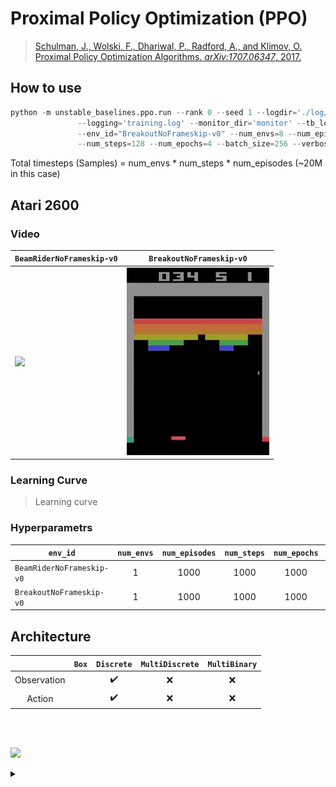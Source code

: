 # Proximal Policy Optimization (PPO)

> [Schulman, J., Wolski, F., Dhariwal, P., Radford, A., and Klimov, O. Proximal Policy Optimization Algorithms. *arXiv:1707.06347*, 2017.](https://arxiv.org/abs/1707.06347)


## How to use
```python
python -m unstable_baselines.ppo.run --rank 0 --seed 1 --logdir='./log/{env_id}/ppo/{rank}' \
               --logging='training.log' --monitor_dir='monitor' --tb_logdir='' --model_dir='model' \
               --env_id="BreakoutNoFrameskip-v0" --num_envs=8 --num_episodes=20000 \
               --num_steps=128 --num_epochs=4 --batch_size=256 --verbose=2
```

Total timesteps (Samples) = num_envs * num_steps * num_episodes (~20M in this case)


## Atari 2600

### Video

| `BeamRiderNoFrameskip-v0` | `BreakoutNoFrameskip-v0` |
|-|-|
|<img src="https://github.com/Ending2015a/unstable_baselines_assets/blob/master/images/ppo.BeamRiderNoFrameskip-v0.eval.gif" height=300px>|<img src="https://github.com/Ending2015a/unstable_baselines_assets/blob/master/images/ppo.BreakoutNoFrameskip-v0.eval.gif" height=300px>|



### Learning Curve

> Learning curve


### Hyperparametrs
| `env_id` | `num_envs` | `num_episodes` | `num_steps` | `num_epochs` | `batch_size` |
|-|:-:|:-:|:-:|:-:|:-:|
| `BeamRiderNoFrameskip-v0`| 1 | 1000 | 1000 | 1000 | 256 |
| `BreakoutNoFrameskip-v0` | 1 | 1000 | 1000 | 1000 | 256 |

## Architecture

|             | `Box` | `Discrete`         | `MultiDiscrete` | `MultiBinary` |
|:-----------:|:-----:|:------------------:|:---------------:|:-------------:|
| Observation |       | :heavy_check_mark: | :x:             | :x:           |
| Action      |       | :heavy_check_mark: | :x:             | :x:           |

<br/>
<br/>


![](https://g.gravizo.com/source/svg/ppo_discrete?https%3A%2F%2Fraw.githubusercontent.com%2FEnding2015a%2Funstable_baselines%2Fmaster%2Funstable_baselines%2Fppo%2FREADME.md)


<details>
<summary></summary>
ppo_discrete
digraph D {
    splines=false;
    bgcolor=white;
    node [shape=box, color=black, fontsize=12, height=0.1, width=0.1];
    obs[label="Observation"];
    subgraph cluster_cnn{
        label="Nature CNN";
        labeljust="l";
        graph[style=dotted];
        nature_cnn [shape=record, label="{Conv2D(32, 8, 4)|ReLU|Conv2D(64, 4, 2)|ReLU|Conv2D(32, 3, 1)|ReLU|Dense(512)|ReLU}"]
    }
    subgraph cluster_policy{
        label="Policy";
        labeljust="l";
        graph[style=dashed];
        policy_net [shape=record, label="Dense(Action space)"];
    }
    subgraph cluster_value{
        label="Value";
        labeljust="l";
        graph[style=dashed];
        value_net [shape=record, label="Dense(1)"];
    }
    obs -> nature_cnn;
    nature_cnn:s->{policy_net, value_net};
    policy_net -> pi;
    value_net -> v;
    pi[label="Action"];
    v[label="Value"]
}
ppo_discrete
</details>
